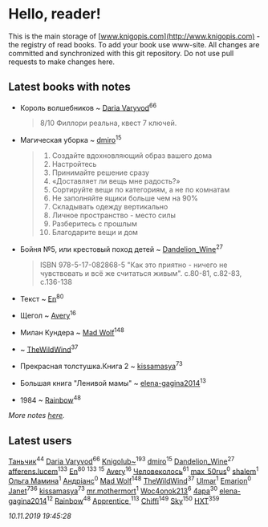 # Hello, reader!
This is the main storage of [www.knigopis.com](http://www.knigopis.com) - the registry of read books.
To add your book use www-site. All changes are committed and synchronized with this git repository.
Do not use pull requests to make changes here.


## Latest books with notes
* Король волшебников ~ [Daria Varyvod](users/829/829893410524253-facebook)<sup>66</sup>
    > 8/10 Филлори реальна, квест 7 ключей.

* Магическая уборка ~ [dmiro](users/571/5714115-vkontakte)<sup>15</sup>
    > 1. Создайте вдохновляющий образ вашего дома
    > 2. Настройтесь
    > 3. Принимайте решение сразу
    > 4. «Доставляет ли вещь мне радость?»
    > 5. Сортируйте вещи по категориям, а не по комнатам
    > 6. Не заполняйте ящики больше чем на 90%
    > 7. Складывать одежду вертикально
    > 8. Личное пространство - место силы
    > 9. Разберитесь с прошлым
    > 10. Благодарите вещи и дом

* Бойня №5, или крестовый поход детей ~ [Dandelion_Wine](users/586/58602788-vkontakte)<sup>27</sup>
    > ISBN 978-5-17-082868-5
    > "Как это приятно - ничего не чувствовать и всё же считаться живым".
    > с.80-81, с.82-83, с.136-138

* Текст ~ [En](users/333/333646551-vkontakte)<sup>80</sup>

* Щегол ~ [Avery](users/567/56734832-yandex)<sup>16</sup>

* Милан Кундера ~ [Mad Wolf](users/947/94738840-vkontakte)<sup>148</sup>

*  ~ [TheWildWind](users/262/262062207519652-facebook)<sup>37</sup>

* Прекрасная толстушка.Книга 2 ~ [kissamasya](users/684/68439978-vkontakte)<sup>73</sup>

* Большая книга "Ленивой мамы" ~ [elena-gagina2014](users/208/208969292-yandex)<sup>13</sup>

* 1984 ~ [Rainbow](users/109/109787328219839805802-google)<sup>48</sup>


_More notes [here](latest_books_with_notes.md)._


## Latest users
[Таньчик](users/209/2096581563762610-facebook)<sup>44</sup> 
[Daria Varyvod](users/829/829893410524253-facebook)<sup>66</sup> 
[Knigolub~](users/111/111878597279669641685-google)<sup>193</sup> 
[dmiro](users/571/5714115-vkontakte)<sup>15</sup> 
[Dandelion_Wine](users/586/58602788-vkontakte)<sup>27</sup> 
[afferens.lucem](users/196/196071655-vkontakte)<sup>133</sup> 
[En](users/333/333646551-vkontakte)<sup>80</sup> 
[](users/115/115826717712507836033-google)<sup>133</sup> 
[](users/270/270444099499-odnoklassniki)<sup>15</sup> 
[Avery](users/567/56734832-yandex)<sup>16</sup> 
[Человеколось](users/174/17475979687188177329-mailru)<sup>61</sup> 
[max_50rus](users/194/194209197-vkontakte)<sup>0</sup> 
[shalem](users/169/16930265-vkontakte)<sup>1</sup> 
[Ольга Мамина](users/682/6824695122213409460-mailru)<sup>1</sup> 
[Андріанс](users/162/1620750431522129-facebook)<sup>0</sup> 
[Mad Wolf](users/947/94738840-vkontakte)<sup>148</sup> 
[TheWildWind](users/262/262062207519652-facebook)<sup>37</sup> 
[Ulmar](users/113/113895331373311240811-google)<sup>1</sup> 
[Emarion](users/107/107867265355294835155-google)<sup>0</sup> 
[Janet](users/108/108113656204404967440-google)<sup>736</sup> 
[kissamasya](users/684/68439978-vkontakte)<sup>73</sup> 
[mr.mothermort](users/404/404721939-vkontakte)<sup>1</sup> 
[Woc4onok213](users/103/103474005216004236389-google)<sup>6</sup> 
[4apa](users/117/117392596378069249667-google)<sup>30</sup> 
[elena-gagina2014](users/208/208969292-yandex)<sup>12</sup> 
[Rainbow](users/109/109787328219839805802-google)<sup>48</sup> 
[Apprentice ](users/528/52821952-vkontakte)<sup>113</sup> 
[Chiffi](users/105/105831994080785626680-google)<sup>149</sup> 
[Sky](users/118/118049897850017649660-google)<sup>150</sup> 
[HXT](users/100/100002563462782-facebook)<sup>359</sup> 


_10.11.2019 19:45:28_
